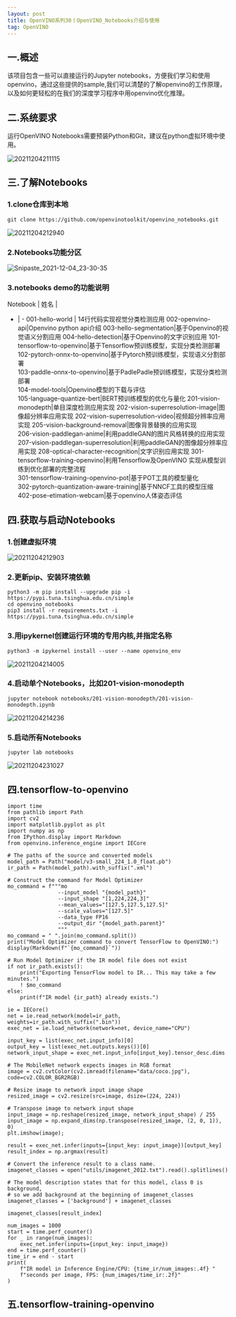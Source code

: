 ```yaml
---
layout: post
title: OpenVINO系列30丨OpenVINO_Notebooks介绍与使用
tag: OpenVINO
---
```


## 一.概述

该项目包含一些可以直接运行的Jupyter notebooks，方便我们学习和使用openvino，通过这些提供的sample,我们可以清楚的了解openvino的工作原理，以及如何更轻松的在我们的深度学习程序中用openvino优化推理。

## 二.系统要求

运行OpenVINO Notebooks需要预装Python和Git，建议在python虚拟环境中使用。

![20211204211115](https://cdn.jsdelivr.net/gh/luckykang/picture_bed/blogs_images/20211204211115.png)

## 三.了解Notebooks

### 1.clone仓库到本地

    git clone https://github.com/openvinotoolkit/openvino_notebooks.git

![20211204212940](https://cdn.jsdelivr.net/gh/luckykang/picture_bed/blogs_images/20211204212940.png)

### 2.Notebooks功能分区

![Snipaste_2021-12-04_23-30-35](https://cdn.jsdelivr.net/gh/luckykang/picture_bed/blogs_images/Snipaste_2021-12-04_23-30-35.png)

### 3.notebooks demo的功能说明

Notebook | 姓名 | 
- | - 
001-hello-world | 14行代码实现视觉分类检测应用 
002-openvino-api|Openvino python api介绍
003-hello-segmentation|基于Openvino的视觉语义分割应用
004-hello-detection|基于Openvino的文字识别应用
101-tensorflow-to-openvino|基于Tensorflow预训练模型，实现分类检测部署	
102-pytorch-onnx-to-openvino|基于Pytorch预训练模型，实现语义分割部署	
103-paddle-onnx-to-openvino|基于PadlePadle预训练模型，实现分类检测部署	
104-model-tools|Openvino模型的下载与评估	
105-language-quantize-bert|BERT预训练模型的优化与量化
201-vision-monodepth|单目深度检测应用实现	
202-vision-superresolution-image|图像超分辨率应用实现
202-vision-superresolution-video|视频超分辨率应用实现	
205-vision-background-removal|图像背景替换的应用实现	
206-vision-paddlegan-anime|利用paddleGAN的图片风格转换的应用实现
207-vision-paddlegan-superresolution|利用paddleGAN的图像超分辨率应用实现	
208-optical-character-recognition|文字识别应用实现
301-tensorflow-training-openvino|利用Tensorflow及OpenVINO 实现从模型训练到优化部署的完整流程	
301-tensorflow-training-openvino-pot|基于POT工具的模型量化	
302-pytorch-quantization-aware-training|基于NNCF工具的模型压缩	
402-pose-etimation-webcam|基于openvino人体姿态评估	

## 四.获取与启动Notebooks

### 1.创建虚拟环境

![20211204212903](https://cdn.jsdelivr.net/gh/luckykang/picture_bed/blogs_images/20211204212903.png)

### 2.更新pip、安装环境依赖

    python3 -m pip install --upgrade pip -i https://pypi.tuna.tsinghua.edu.cn/simple
    cd openvino_notebooks
    pip3 install -r requirements.txt -i https://pypi.tuna.tsinghua.edu.cn/simple

### 3.用ipykernel创建运行环境的专用内核,并指定名称

    python3 -m ipykernel install --user --name openvino_env

![20211204214005](https://cdn.jsdelivr.net/gh/luckykang/picture_bed/blogs_images/20211204214005.png)

### 4.启动单个Notebooks，比如201-vision-monodepth

    jupyter notebook notebooks/201-vision-monodepth/201-vision-monodepth.ipynb

![20211204214236](https://cdn.jsdelivr.net/gh/luckykang/picture_bed/blogs_images/20211204214236.png)

### 5.启动所有Notebooks

    jupyter lab notebooks

![20211204231027](https://cdn.jsdelivr.net/gh/luckykang/picture_bed/blogs_images/20211204231027.png)

## 四.tensorflow-to-openvino

    import time
    from pathlib import Path
    import cv2
    import matplotlib.pyplot as plt
    import numpy as np
    from IPython.display import Markdown
    from openvino.inference_engine import IECore

    # The paths of the source and converted models
    model_path = Path("model/v3-small_224_1.0_float.pb")
    ir_path = Path(model_path).with_suffix(".xml")

    # Construct the command for Model Optimizer
    mo_command = f"""mo 
                    --input_model "{model_path}" 
                    --input_shape "[1,224,224,3]" 
                    --mean_values="[127.5,127.5,127.5]"
                    --scale_values="[127.5]" 
                    --data_type FP16 
                    --output_dir "{model_path.parent}"
                    """
    mo_command = " ".join(mo_command.split())
    print("Model Optimizer command to convert TensorFlow to OpenVINO:")
    display(Markdown(f"`{mo_command}`"))

    # Run Model Optimizer if the IR model file does not exist
    if not ir_path.exists():
        print("Exporting TensorFlow model to IR... This may take a few minutes.")
        ! $mo_command
    else:
        print(f"IR model {ir_path} already exists.")

    ie = IECore()
    net = ie.read_network(model=ir_path, weights=ir_path.with_suffix(".bin"))
    exec_net = ie.load_network(network=net, device_name="CPU")

    input_key = list(exec_net.input_info)[0]
    output_key = list(exec_net.outputs.keys())[0]
    network_input_shape = exec_net.input_info[input_key].tensor_desc.dims

    # The MobileNet network expects images in RGB format
    image = cv2.cvtColor(cv2.imread(filename="data/coco.jpg"), code=cv2.COLOR_BGR2RGB)

    # Resize image to network input image shape
    resized_image = cv2.resize(src=image, dsize=(224, 224))

    # Transpose image to network input shape
    input_image = np.reshape(resized_image, network_input_shape) / 255
    input_image = np.expand_dims(np.transpose(resized_image, (2, 0, 1)), 0)
    plt.imshow(image);

    result = exec_net.infer(inputs={input_key: input_image})[output_key]
    result_index = np.argmax(result)

    # Convert the inference result to a class name.
    imagenet_classes = open("utils/imagenet_2012.txt").read().splitlines()

    # The model description states that for this model, class 0 is background,
    # so we add background at the beginning of imagenet_classes
    imagenet_classes = ['background'] + imagenet_classes

    imagenet_classes[result_index]

    num_images = 1000
    start = time.perf_counter()
    for _ in range(num_images):
        exec_net.infer(inputs={input_key: input_image})
    end = time.perf_counter()
    time_ir = end - start
    print(
        f"IR model in Inference Engine/CPU: {time_ir/num_images:.4f} "
        f"seconds per image, FPS: {num_images/time_ir:.2f}"
    )

## 五.tensorflow-training-openvino


